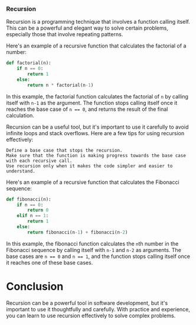 ### Recursion

Recursion is a programming technique that involves a function calling itself. This can be a powerful and elegant way to solve certain problems, especially those that involve repeating patterns.

Here's an example of a recursive function that calculates the factorial of a number:

```python
def factorial(n):
    if n == 0:
        return 1
    else:
        return n * factorial(n-1)
```

In this example, the factorial function calculates the factorial of `n` by calling itself with `n-1` as the argument. The function stops calling itself once it reaches the base case of `n == 0`, and returns the result of the final calculation.

Recursion can be a useful tool, but it's important to use it carefully to avoid infinite loops and stack overflows. Here are a few tips for using recursion effectively:

    Define a base case that stops the recursion.
    Make sure that the function is making progress towards the base case with each recursive call.
    Use recursion only when it makes the code simpler and easier to understand.

Here's an example of a recursive function that calculates the Fibonacci sequence:

```python
def fibonacci(n):
    if n == 0:
        return 0
    elif n == 1:
        return 1
    else:
        return fibonacci(n-1) + fibonacci(n-2)
```

In this example, the fibonacci function calculates the `n`th number in the Fibonacci sequence by calling itself with `n-1` and `n-2` as arguments. The base cases are `n == 0` and `n == 1`, and the function stops calling itself once it reaches one of these base cases.

# Conclusion
Recursion can be a powerful tool in software development, but it's important to use it thoughtfully and carefully. With practice and experience, you can learn to use recursion effectively to solve complex problems.